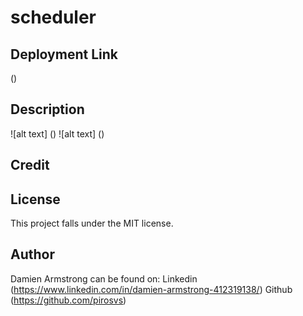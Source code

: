 # scheduler

## Deployment Link
()

## Description
![alt text] ()
![alt text] ()

## Credit

## License
This project falls under the MIT license.

## Author
Damien Armstrong can be found on: Linkedin (https://www.linkedin.com/in/damien-armstrong-412319138/) Github (https://github.com/pirosvs)